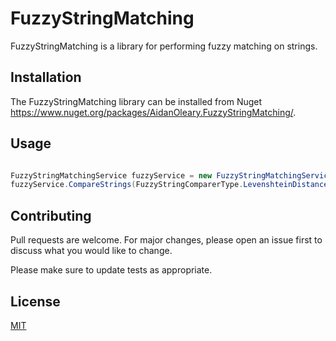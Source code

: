 # FuzzyStringMatching

FuzzyStringMatching is a library for performing fuzzy matching on strings.

## Installation
The FuzzyStringMatching library can be installed from Nuget https://www.nuget.org/packages/AidanOleary.FuzzyStringMatching/.

## Usage

```csharp

FuzzyStringMatchingService fuzzyService = new FuzzyStringMatchingService();
fuzzyService.CompareStrings(FuzzyStringComparerType.LevenshteinDistancePercentage, "hello", "helloworld"); //returns 50

```

## Contributing
Pull requests are welcome. For major changes, please open an issue first to discuss what you would like to change.

Please make sure to update tests as appropriate.

## License
[MIT](https://choosealicense.com/licenses/mit/)
